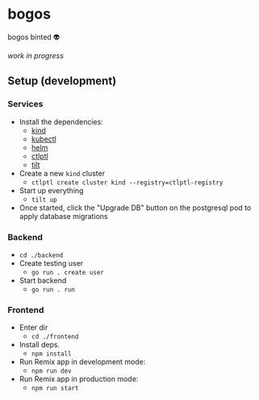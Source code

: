 # bogos

bogos binted 👽

_work in progress_

## Setup (development)

### Services

- Install the dependencies:
  - [kind](https://kind.sigs.k8s.io/docs/user/quick-start#installation)
  - [kubectl](https://kubernetes.io/docs/tasks/tools/#kubectl)
  - [helm](https://helm.sh/docs/intro/install/)
  - [ctlptl](https://github.com/tilt-dev/ctlptl#how-do-i-install-it)
  - [tilt](https://docs.tilt.dev/#get-tilt)
- Create a new `kind` cluster
  - `ctlptl create cluster kind --registry=ctlptl-registry`
- Start up everything
  - `tilt up`
- Once started, click the "Upgrade DB" button on the postgresql pod to apply database migrations

### Backend

- `cd ./backend`
- Create testing user
  - `go run . create user`
- Start backend
  - `go run . run`

### Frontend

- Enter dir
  - `cd ./frontend`
- Install deps.
  - `npm install`
- Run Remix app in development mode:
  - `npm run dev`
- Run Remix app in production mode:
  - `npm run start`
